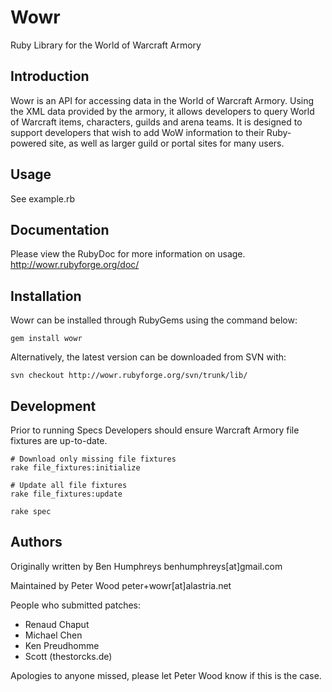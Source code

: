 Wowr
====
Ruby Library for the World of Warcraft Armory

Introduction
------------

Wowr is an API for accessing data in the World of Warcraft Armory. Using the XML data provided by the armory, it allows developers to query World of Warcraft items, characters, guilds and arena teams. It is designed to support developers that wish to add WoW information to their Ruby-powered site, as well as larger guild or portal sites for many users.

## Usage

See example.rb

## Documentation

Please view the RubyDoc for more information on usage. http://wowr.rubyforge.org/doc/

## Installation

Wowr can be installed through RubyGems using the command below:

    gem install wowr

Alternatively, the latest version can be downloaded from SVN with:

    svn checkout http://wowr.rubyforge.org/svn/trunk/lib/

## Development

Prior to running Specs Developers should ensure Warcraft Armory file fixtures are up-to-date.

    # Download only missing file fixtures
    rake file_fixtures:initialize

    # Update all file fixtures
    rake file_fixtures:update

    rake spec

## Authors

Originally written by Ben Humphreys benhumphreys[at]gmail.com

Maintained by Peter Wood peter+wowr[at]alastria.net

People who submitted patches:

* Renaud Chaput
* Michael Chen
* Ken Preudhomme
* Scott (thestorcks.de)

Apologies to anyone missed, please let Peter Wood know if this is the case.
